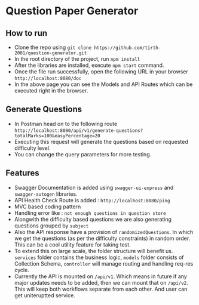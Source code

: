 # Question Paper Generator

## How to run

- Clone the repo using `git clone https://github.com/tirth-2001/question-generator.git`
- In the root directory of the project, run `npm install`
- After the libraries are installed, execute `npm start` command.
- Once the file run successfully, open the following URL in your browser `http://localhost:8080/doc`
- In the above page you can see the Models and API Routes which can be executed right in the browser.

## Generate Questions

- In Postman head on to the following route `http://localhost:8080/api/v1/generate-questions?totalMarks=100&easyPercentage=20`
- Executing this request will generate the questions based on requested difficulty level.
- You can change the query parameters for more testing.

## Features

- Swagger Documentation is added using `swagger-ui-express` and `swagger-autogen` libraries.
- API Health Check Route is added : `http://localhost:8080/ping`
- MVC based coding pattern
- Handling error like : `not enough questions in question store`
- Alongwith the difficulty based questions we are also generating questions grouped by `subject`
- Also the API response have a provision of `randomizedQuestions`. In which we get the questions (as per the difficulty constraints) in random order. This can be a cool utility feature for taking test.
- To extend this on large scale, the folder structure will benefit us. `services` folder contains the business logic, `models` folder consists of Collection Schema, `controller` will manage routing and handling req-res cycle.
- Currently the API is mounted on `/api/v1`. Which means in future if any major updates needs to be added, then we can mount that on `/api/v2`. This will keep both workflows separate from each other. And user can get uniteruptted service.
